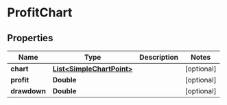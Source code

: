 # ProfitChart

## Properties
Name | Type | Description | Notes
------------ | ------------- | ------------- | -------------
**chart** | [**List&lt;SimpleChartPoint&gt;**](SimpleChartPoint.md) |  |  [optional]
**profit** | **Double** |  |  [optional]
**drawdown** | **Double** |  |  [optional]
